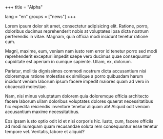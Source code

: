 +++
title = "Alpha"

lang = "en"
groups = ["news"]
+++

Lorem ipsum dolor sit amet, consectetur adipisicing elit. Ratione, porro, doloribus ducimus reprehenderit nobis at voluptates ipsa dicta nostrum perferendis in vitae. Magnam, quia officia modi incidunt tenetur ratione cum.

Magni, maxime, eum, veniam nam iusto rem error id tenetur porro sed modi reprehenderit excepturi impedit saepe vero ducimus quae consequuntur cupiditate est aperiam in cumque sapiente. Ullam, ex, dolorum.

Pariatur, mollitia dignissimos commodi nostrum dicta accusantium nisi doloremque ratione molestias ex similique a porro quibusdam harum incidunt veniam laborum ipsum facere impedit maiores quam ad vero in obcaecati molestiae.

Nam, nisi minus voluptatum dolorem quia doloremque officia architecto facere laborum ullam doloribus voluptates dolores quaerat necessitatibus hic expedita reiciendis inventore tenetur aliquam ab! Aliquid odit veniam accusantium maxime necessitatibus.

Eos ipsam iusto optio odit id et nisi corporis hic. Iusto, cum, facere officiis ad modi numquam quam recusandae soluta rem consequuntur esse tenetur tempore vel. Veritatis, labore et aliquid?